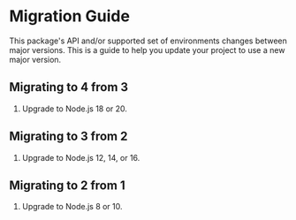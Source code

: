 # Migration Guide

This package's API and/or supported set of environments changes between major versions. This is a guide to help you update your project to use a new major version.

## Migrating to 4 from 3

1. Upgrade to Node.js 18 or 20.

## Migrating to 3 from 2

1. Upgrade to Node.js 12, 14, or 16.

## Migrating to 2 from 1

1. Upgrade to Node.js 8 or 10.
